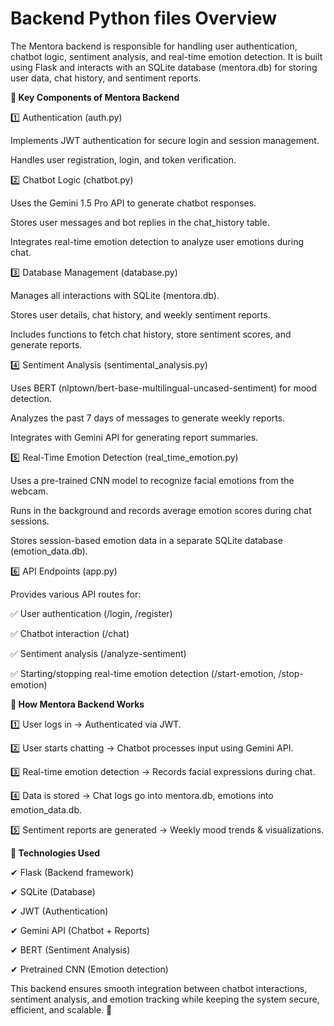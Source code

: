 # Backend Python files Overview

The Mentora backend is responsible for handling user authentication, chatbot logic, sentiment analysis, and real-time emotion detection. It is built using Flask and interacts with an SQLite database (mentora.db) for storing user data, chat history, and sentiment reports.

**🔹 Key Components of Mentora Backend**


1️⃣ Authentication (auth.py)

Implements JWT authentication for secure login and session management.

Handles user registration, login, and token verification.


2️⃣ Chatbot Logic (chatbot.py)

Uses the Gemini 1.5 Pro API to generate chatbot responses.

Stores user messages and bot replies in the chat_history table.

Integrates real-time emotion detection to analyze user emotions during chat.


3️⃣ Database Management (database.py)

Manages all interactions with SQLite (mentora.db).

Stores user details, chat history, and weekly sentiment reports.

Includes functions to fetch chat history, store sentiment scores, and generate reports.


4️⃣ Sentiment Analysis (sentimental_analysis.py)

Uses BERT (nlptown/bert-base-multilingual-uncased-sentiment) for mood detection.

Analyzes the past 7 days of messages to generate weekly reports.

Integrates with Gemini API for generating report summaries.


5️⃣ Real-Time Emotion Detection (real_time_emotion.py)

Uses a pre-trained CNN model to recognize facial emotions from the webcam.

Runs in the background and records average emotion scores during chat sessions.

Stores session-based emotion data in a separate SQLite database (emotion_data.db).


6️⃣ API Endpoints (app.py)

Provides various API routes for:

✅ User authentication (/login, /register)

✅ Chatbot interaction (/chat)

✅ Sentiment analysis (/analyze-sentiment)

✅ Starting/stopping real-time emotion detection (/start-emotion, /stop-emotion)


**🔹 How Mentora Backend Works**

1️⃣ User logs in → Authenticated via JWT.

2️⃣ User starts chatting → Chatbot processes input using Gemini API.

3️⃣ Real-time emotion detection → Records facial expressions during chat.

4️⃣ Data is stored → Chat logs go into mentora.db, emotions into emotion_data.db.

5️⃣ Sentiment reports are generated → Weekly mood trends & visualizations.

**🔹 Technologies Used**

✔ Flask (Backend framework)

✔ SQLite (Database)

✔ JWT (Authentication)

✔ Gemini API (Chatbot + Reports)

✔ BERT (Sentiment Analysis)

✔ Pretrained CNN (Emotion detection)



This backend ensures smooth integration between chatbot interactions, sentiment analysis, and emotion tracking while keeping the system secure, efficient, and scalable. 🚀

